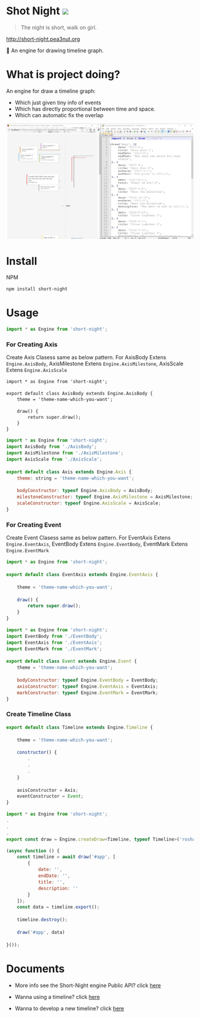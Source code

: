# Shot Night <img src="https://api.travis-ci.org/FoXZilla/short-night.svg?branch=short-night-is-engine" />

> The night is short, walk on girl.

http://short-night.pea3nut.org 

:deciduous_tree: An engine for drawing timeline graph.

# What is project doing?

An engine for draw a timeline graph:

- Which just given tiny info of events
- Which has directly proportional between time and space.
- Which can automatic fix the overlap

![](result-demo.jpg)

# Install

NPM

```
npm install short-night
```

# Usage

```Javascript
import * as Engine from 'short-night';
```
### For Creating Axis
Create Axis Clasess same as below pattern. For AxisBody Extens `Engine.AxisBody`, AxisMilestone Extens `Engine.AxisMilestone`, AxisScale Extens `Engine.AxisScale`
```
import * as Engine from 'short-night';

export default class AxisBody extends Engine.AxisBody {
    theme = 'theme-name-which-you-want';

    draw() {
        return super.draw();
    }
}
```

```javascript
import * as Engine from 'short-night';
import AxisBody from './AxisBody';
import AxisMilestone from './AxisMilestone';
import AxisScale from './AxisScale';

export default class Axis extends Engine.Axis {
    theme: string = 'theme-name-which-you-want'; 

    bodyConstructor: typeof Engine.AxisBody = AxisBody;
    milestoneConstructor: typeof Engine.AxisMilestone = AxisMilestone;
    scaleConstructor: typeof Engine.AxisScale = AxisScale;
}
```

### For Creating Event

Create Event Clasess same as below pattern. For EventAxis Extens `Engine.EventAxis`, EventBody Extens `Engine.EventBody`, EventMark Extens `Engine.EventMark`

```javascript
import * as Engine from 'short-night';

export default class EventAxis extends Engine.EventAxis {
    
    theme = 'theme-name-which-you-want';

    draw() {
        return super.draw();
    }
}
```

```javascript
import * as Engine from 'short-night';
import EventBody from './EventBody';
import EventAxis from './EventAxis';
import EventMark from './EventMark';

export default class Event extends Engine.Event {
    theme = 'theme-name-which-you-want';

    bodyConstructor: typeof Engine.EventBody = EventBody;
    axisConstructor: typeof Engine.EventAxis = EventAxis;
    markConstructor: typeof Engine.EventMark = EventMark;
}

```


### Create Timeline Class

```javascript
export default class Timeline extends Engine.Timeline {
 
    theme = 'theme-name-which-you-want';

    constructor() {
        .
        .
        .
    }

    axisConstructor = Axis;
    eventConstructor = Event;
}
```



```javascript
import * as Engine from 'short-night';
.
.
.
export const draw = Engine.createDraw<Timeline, typeof Timeline>('roshan-demo', Timeline);
````

```javascript
(async function () {
    const timeline = await draw('#app', [
        {
            date: '',
            endDate: '',
            title: '',
            description: ''
        }
    ]);
    const data = timeline.export();

    timeline.destroy();

    draw('#app', data)

}());
```



# Documents

- More info see the Short-Night engine Public API? click [here](https://foxzilla.github.io/short-night/index.html)

- Wanna using a timeline? click [here](http://short-night.pea3nut.org/example)

- Wanna to develop a new timeline? click [here](https://github.com/FoXZilla/short-night/wiki)

